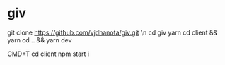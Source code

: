 # giv

git clone https://github.com/vjdhanota/giv.git \n
cd giv
yarn
cd client && yarn
cd .. && yarn dev

CMD+T 
cd client
npm start
i
